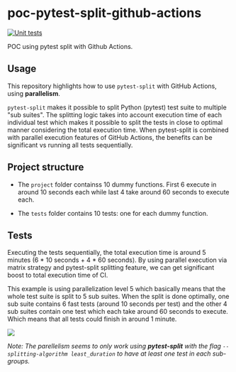 # poc-pytest-split-github-actions

[![Unit tests](https://github.com/GuillaumeFalourd/poc-pytest-split-github-actions/actions/workflows/unit-tests.yml/badge.svg)](https://github.com/GuillaumeFalourd/poc-pytest-split-github-actions/actions/workflows/unit-tests.yml)

POC using pytest split with Github Actions.

## Usage

This repository highlights how to use `pytest-split` with GitHub Actions, using **parallelism**. 

`pytest-split` makes it possible to split Python (pytest) test suite to multiple "sub suites". The splitting logic takes into account execution time of each individual test which makes it possible to split the tests in close to optimal manner considering the total execution time. When pytest-split is combined with parallel execution features of GitHub Actions, the benefits can be significant vs running all tests sequentially.

## Project structure

- The `project` folder containss 10 dummy functions. First 6 execute in around 10 seconds each while last 4 take around 60 seconds to execute each.

- The `tests` folder contains 10 tests: one for each dummy function.

## Tests

Executing the tests sequentially, the total execution time is around 5 minutes (6 * 10 seconds + 4 * 60 seconds). By using parallel execution via matrix strategy and pytest-split splitting feature, we can get significant boost to total execution time of CI.

This example is using parallelization level 5 which basically means that the whole test suite is split to 5 sub suites. When the split is done optimally, one sub suite contains 6 fast tests (around 10 seconds per test) and the other 4 sub suites contain one test which each take around 60 seconds to execute. Which means that all tests could finish in around 1 minute.

![](https://user-images.githubusercontent.com/22433243/167121299-a69c9ef2-20cb-46a1-8858-1c43e55cc291.png)

_Note: The parellelism seems to only work using **pytest-split** with the flag `--splitting-algorithm least_duration` to have at least one test in each sub-groups._
